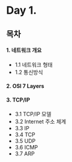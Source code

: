 # Day 1.

## 목차
 
 #### 1. 네트워크 개요
  * 1.1 네트워크 형태
  * 1.2 통신방식
 
 #### 2. OSI 7 Layers
 
 #### 3. TCP/IP
  * 3.1 TCP/IP 모델
  * 3.2 Internet 주소 체계
  * 3.3 IP
  * 3.4 TCP
  * 3.5 UDP
  * 3.6 ICMP
  * 3.7 ARP
 
 
